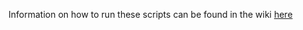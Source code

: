Information on how to run these scripts can be found in the wiki [here](https://github.com/SydShafferLab/BarcodeAnalysis/wiki/Extracting-barcodes-from-10X-and-or-gDNA)
